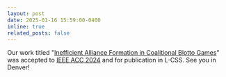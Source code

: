 ```yaml
---
layout: post
date: 2025-01-16 15:59:00-0400
inline: true
related_posts: false
---
```


Our work titled "[Inefficient Alliance Formation in Coalitional Blotto Games](https://scholar.google.com/citations?view_op=view_citation&hl=en&user=qTLTpGcAAAAJ&citation_for_view=qTLTpGcAAAAJ:Y0pCki6q_DkC)" was accepted to [IEEE ACC 2024](https://acc2025.a2c2.org) and for publication in L-CSS. See you in Denver!